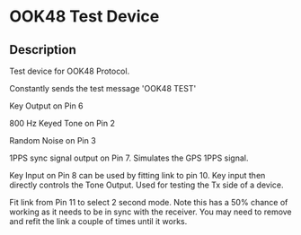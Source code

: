 # OOK48 Test Device

## Description

Test device for OOK48 Protocol. 

Constantly sends the test message 'OOK48 TEST'

Key Output on Pin 6

800 Hz Keyed Tone on Pin 2

Random Noise on Pin 3

1PPS sync signal output on Pin 7. Simulates the GPS 1PPS signal. 

Key Input on Pin 8 can be used by fitting link to pin 10. Key input then directly controls the Tone Output. Used for testing the Tx side of a device. 

Fit link from Pin 11 to select 2 second mode.  Note this has a 50% chance of working as it needs to be in sync with the receiver. You may need to remove and refit the link a couple of times until it works. 





